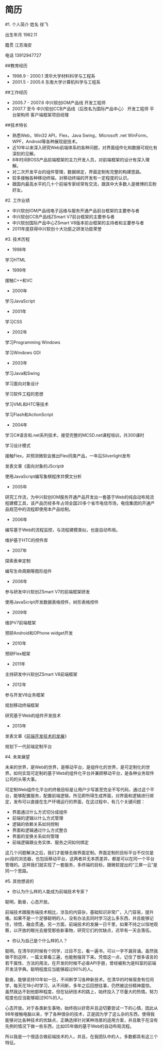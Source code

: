 简历
=====

#1. 个人简介
姓名 徐飞

出生年月 1982.11

籍贯 江苏海安

电话 13912947727

##教育经历

- 1998.9 - 2000.1 清华大学材料科学与工程系
- 2001.5 - 2005.6 东南大学计算机科学与工程系

##工作经历

- 2005.7 - 2007.6 中兴软创IOM产品线 开发工程师
- 2007.7 至今 中兴软创CCB产品线（后改名为国际产品中心） 开发工程师 平台架构师 客户端框架项目经理

##技术特长

- 熟悉Web，Win32 API，Flex，Java Swing，Microsoft .net WinForm，WPF，Android等各种展现层技术。
- 近10年以来深入研究Web前端体系的各种问题，对界面组件化和数据可视化有深刻的见解。
- 8年时间BOSS产品前端框架的主力开发人员，对前端框架的设计有深入理解。
- 对二次开发平台的组件管理，数据绑定，界面定制有完整的构建思路。
- 较多接触各种移动终端，对移动终端的开发有一定程度的认识。
- 跟国内最高水平的几十个前端专家经常有交流，跟其中大多数人是微博的互粉好友。

#2. 工作业绩

- 中兴软创IOM产品线电子运维与服务开通产品前台框架的主要参与者
- 中兴软创CCB产品线ZSmart V7前台框架的主要参与者
- 中兴软创国际产品中心ZSmart V8版本前台框架的主持者和主要参与者
- 2011年度获得中兴软创十大功臣之研发功臣荣誉

#3. 技术历程
- 1998年

 学习HTML

- 1999年

 接触C++和VC

- 2000年

 学习JavaScript

- 2001年

 学习CSS

- 2002年

 学习Programming Windows

 学习Windows GDI

- 2003年

 学习Java和Swing

 学习面向对象设计

 学习软件工程的思想

 学习VML和HTC等技术

 学习Flash和ActionScript

- 2004年

 学习C#语言和.net系列技术，接受完整的MCSD.net课程培训，共300课时

 学习设计模式

 接触Flex，并预测微软会推出Flex同类产品，一年后Silverlight发布

 发表文章《面向对象的JScript》

 使用JavaScript编写象棋程序并撰文分析

- 2005年

 研究工作流，为中兴软创IOM服务开通产品开发出一套基于Web的纯自动布局流程建模工具，该产品历经多年占领全国20多个省市电信市场，电信集团的开通产品规范中的流程即使用本产品绘制。

- 2006年 

 编写基于Web的流程监控，与流程建模类似，也是自动布局。
 
 维护基于HTC的控件库

- 2007年

 探索表单定制

 编写生命周期等图形组件

- 2008年

 参与研发中兴软创ZSmart V7的前端框架研发

 使用JavaScript开发数据表格控件，树形表格控件

- 2009年

 维护V7前端框架
 
 预研Android和OPhone widget开发

- 2010年

 预研Flex框架

- 2011年

 主持研发中兴软创ZSmart V8前端框架

- 2012年

 参与开发V8业务框架

 规划移动终端框架

 研究基于Web的组件开发技术

- 2013年

 发表文章《[前端开发技术的发展](http://www.ituring.com.cn/article/details/25069)》
 
 规划下一代前端定制平台

#4. 未来展望

未来的世界，是Web的世界，是移动平台，是组件化的世界，是可定制化的世界。如何实现可定制的基于Web的组件化平台并兼顾移动平台，是各种业务软件公司的头等大事。

可定制Web组件化平台的终极目标是让用户少写甚至完全不写代码，通过这个平台，能够配置服务，配置前端逻辑，所见即所得生成界面，对界面和逻辑进行绑定，发布可以直接在生产环境运行的界面，在这过程中，有几个关键问题：

- 界面通过什么方式切分成组件
- 前端的逻辑以什么方式管理
- 逻辑的依赖关系如何控制
- 界面和逻辑通过什么方式整合
- 界面的变换关系如何管理
- 前端逻辑跟业务实体、服务之间如何绑定

这几个问题解决之后，我们才能够去做界面定制。界面定制的目标平台不仅仅是pc段的浏览器，也包括移动平台，这两者并无本质差异，都是可以在同一个平台管理的。这样我们就实现了一套服务，多终端的目标，跟微软提出的“三屏一云”是同一个思路。

#5. 其他想说的

- 你认为什么样的人能成为前端技术专家？

 聪明，勤奋，心态开放。

 前端技术跟服务端技术相比，涉及的内容杂，基础知识非常广，入门容易，提升难。如果不是一个足够聪明的人，没有办法去同时学习这么多东西，并且能够记住，领悟，融会贯通。另一方面，前端技术的发展一日千里，如果不持之以恒地观察，以开放的眼光去接受那些新事物，研究它们的优缺点，迟早有一天会落伍。

- 你认为自己是个什么样的人？

 聪明。在清华的时候有个同学，过目不忘，看一遍书，可以一字不漏背诵。虽然我做不到这样，一篇文章看三遍，也能勉强背下来。凭借这一点，记住了很多语言的若干属性、方法的用法，在开发的时候不必查API手册，曾经被称为是科室的前端开发活字典。聪明程度应当能够超过90%的人。

 勤奋。能够坚持10年如一日，不间断学习各种新技术。在清华的时候宿舍有位同学，每天花18小时学习，从不间断，多年之后回想往事，仍然被这份精神震惊。虽然我达不到他那种程度，但在钻研技术的路上，始终投入了尽量大的热情。努力程度也应当能够超过90%的人。

 心态开放。对于各类新生事物，始终抱以好奇并且迫切要尝试一下的心情，因此从98年接触电脑以来，学了各种很杂的技术，正是因为学了这么杂的东西，使得我能够对比各种技术的优缺点，正确选择针对某种场景的适用方案，并且敢于在没有先例的情况下做一些东西，比如05年做的基于Web的自动布局流程。

 所以我是一个很适合做前端技术的人，并且，在我团队中的人，多数都具有这三个特征。
